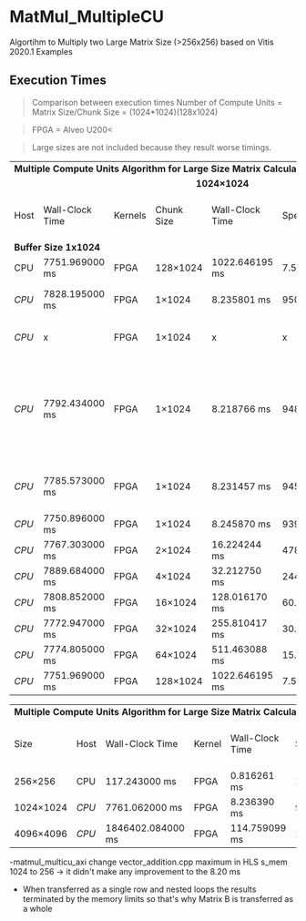 # MatMul_MultipleCU
Algortihm to Multiply two Large Matrix Size (>256x256) based on Vitis 2020.1 Examples


## Execution Times

> Comparison between execution times
> Number of Compute Units = Matrix Size/Chunk Size = (1024*1024)(128x1024)

>FPGA = Alveo U200<

>Large sizes are not included because they result worse timings.
  

<table>
  <tr >
    <td colspan="8"><b>Multiple Compute Units Algorithm for Large Size Matrix Calculations (Experimental Results) </b></td>
  </tr>
  <tr >
    <td colspan="8"><b><center>1024&times;1024</center></b></td>
  </tr>
  <tr>
    <td>Host</td>
    <td>Wall-Clock Time</td>
    <td>Kernels</td>
    <td>Chunk Size</td>
    <td>Wall-Clock Time</td>
    <td>Speedup</td>
    <td>Total on Chip Power</td>
    <td>Utilization</td>
  </tr>
  <tr>
    <td colspan="8"><b>Buffer Size 1x1024</b></td>
  </tr>
    <tr>
      <td>CPU</td>
      <td>7751.969000 ms</td>
      <td>FPGA</td>
      <td>128&times;1024</td>
      <td>1022.646195 ms</td>
      <td>7.580304</td>
      <td>14.116 W</td>
      <td>14%</td>
      <td>(w/o pragmas)</td>
  </tr>
        <tr>
      <td><i>CPU</i></td>
      <td>7828.195000 ms</td>
      <td>FPGA</td>
      <td>1&times;1024</td>
      <td>8.235801 ms</td>
      <td>950.508032</td>
      <td>x</td>
      <td>x</td>
      <td>UNROLL FACTOR 2 for multiplication and storing at sum </td>
  </tr>
          <tr>
      <td><i>CPU</i></td>
      <td>x</td>
      <td>FPGA</td>
      <td>1&times;1024</td>
      <td>x</td>
      <td>x</td>
      <td>x</td>
      <td>x</td>
      <td>UNROLL FACTOR 2 for multiplication and getting B & A</td>
  </tr>
            <tr>
      <td><i>CPU</i></td>
      <td>7792.434000 ms</td>
      <td>FPGA</td>
      <td>1&times;1024</td>
      <td>8.218766 ms</td>
      <td>948.127006</td>
      <td>x</td>
      <td>x</td>
              <td>matmul_multicu_4kernel</td>
      <td>UNROLL FACTOR (size) for multiplication and getting B & A, 8 kernels at the same time</td>
  </tr>
              <tr>
      <td><i>CPU</i></td>
      <td>7785.573000 ms</td>
      <td>FPGA</td>
      <td>1&times;1024</td>
      <td>8.231457 ms</td>
      <td>945.831704</td>
      <td>x</td>
      <td>x</td>
              <td>matmul_multicu_axi</td>
      <td>UNROLL FACTOR (2) 256 max gmem</td>
  </tr>
      <tr>
      <td><i>CPU</i></td>
      <td>7750.896000 ms</td>
      <td>FPGA</td>
      <td>1&times;1024</td>
      <td>8.245870 ms</td>
      <td>939.973102</td>
      <td>14.15 W</td>
      <td>14 %</td>
  </tr>
      <tr>
      <td><i>CPU</i></td>
      <td> 7767.303000 ms</td>
      <td>FPGA</td>
      <td>2&times;1024</td>
      <td>16.224244 ms</td>
      <td>478.746683</td>
      <td>x</td>
      <td>x</td>
  </tr>
      <tr>
      <td><i>CPU</i></td>
      <td>7889.684000 ms</td>
      <td>FPGA</td>
      <td>4&times;1024</td>
      <td>32.212750 ms</td>
      <td>244.924261</td>
      <td>x</td>
      <td>x</td>
  </tr>
  <tr>
      <td><i>CPU</i></td>
      <td>7808.852000 ms</td>
      <td>FPGA</td>
      <td>16&times;1024</td>
      <td>128.016170 ms</td>
      <td>60.998950</td>
      <td>x</td>
      <td>x</td>
  </tr>
  <tr>
      <td><i>CPU</i></td>
      <td>7772.947000 ms</td>
      <td>FPGA</td>
      <td>32&times;1024</td>
      <td>255.810417 ms</td>
      <td>30.385577</td>
      <td>x</td>
      <td>x</td>
  </tr>
    <tr>
      <td><i>CPU</i></td>
      <td>7774.805000 ms</td>
      <td>FPGA</td>
      <td>64&times;1024</td>
      <td>511.463088 ms</td>
      <td>15.201107</td>
      <td>x</td>
      <td>x</td>
  </tr>
    <tr>
      <td><i>CPU</i></td>
      <td>7751.969000 ms</td>
      <td>FPGA</td>
      <td>128&times;1024</td>
      <td>1022.646195 ms</td>
      <td>7.580304</td>
      <td>x</td>
      <td>x</td>
  </tr>
</table>
<table>
   <tr>
      <td colspan="8"><b>Multiple Compute Units Algorithm for Large Size Matrix Calculations</b></td>
  </tr>
    <tr>
    <td>Size</td>
    <td>Host</td>
    <td>Wall-Clock Time</td>
    <td>Kernel</td>
    <td>Wall-Clock Time</td>
    <td>Speedup</td>
    <td>Total on Chip Power</td>
    <td>BRAM Utilization</td>
  </tr>
    <tr>
      <td>256&times;256</td>
      <td>CPU</td>
      <td>117.243000 ms</td>
      <td>FPGA</td>
      <td>0.816261 ms</td>
      <td>143.634240</td>
      <td>x</td>
      <td>x</td>
  </tr>
  <tr>
      <td>1024&times;1024</td>
      <td><i>CPU</i></td>
      <td> 7761.062000 ms</td>
      <td>FPGA</td>
      <td>8.236390 ms</td>
      <td>942.289325</td>
      <td>14.107 W</td>
      <td>14%</td>
  </tr>
    <tr>
      <td>4096&times;4096</td>
      <td><i>CPU</i></td>
      <td>1846402.084000 ms</td>
      <td>FPGA</td>
      <td> 114.759099 ms</td>
      <td>16089.374149</td>
      <td>14.185 W</td>
      <td>14%</td>  
  </tr>
</table>

-matmul_multicu_axi change vector_addition.cpp  maximum in HLS s_mem 1024 to 256 -> it didn't make any improvement to the 8.20 ms
- When transferred as a single row and nested loops the results terminated by the memory limits so that's why Matrix B is transferred as a whole
